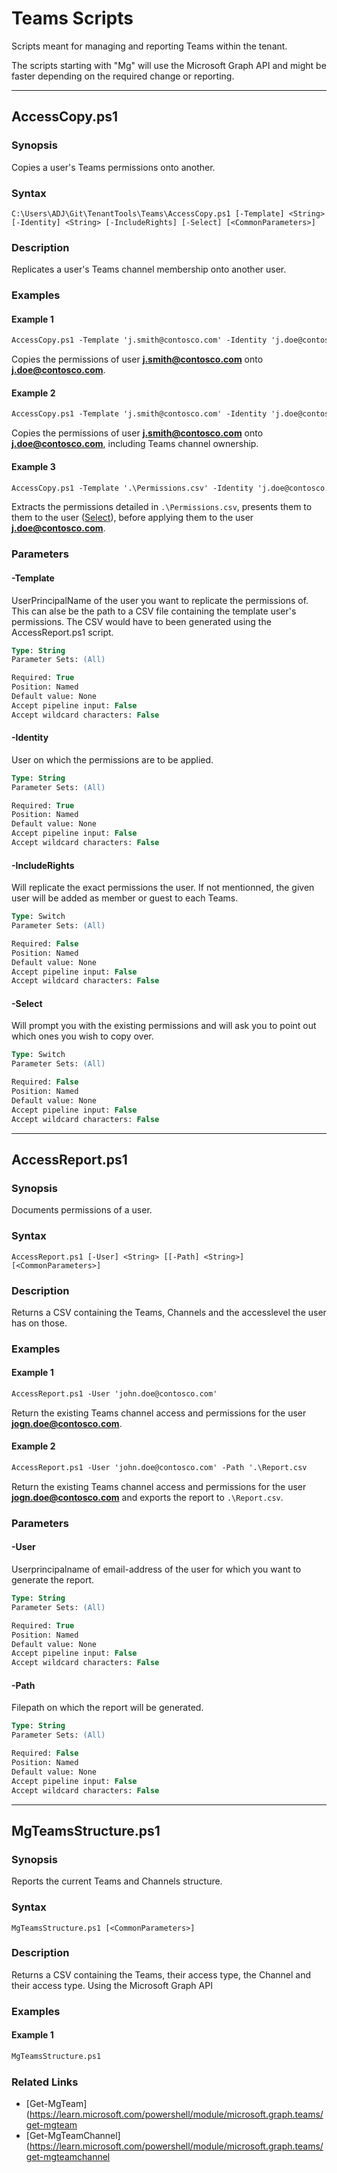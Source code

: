 # Teams Scripts

Scripts meant for managing and reporting Teams within the tenant.

The scripts starting with "Mg" will use the Microsoft Graph API and might be faster depending on the required change or reporting.

---

## AccessCopy.ps1

### Synopsis

Copies a user's Teams permissions onto another.

### Syntax

```
C:\Users\ADJ\Git\TenantTools\Teams\AccessCopy.ps1 [-Template] <String> [-Identity] <String> [-IncludeRights] [-Select] [<CommonParameters>]
```

### Description

Replicates a user's Teams channel membership onto another user.

### Examples

#### Example 1

```ps
AccessCopy.ps1 -Template 'j.smith@contosco.com' -Identity 'j.doe@contosco.com'
```

Copies the permissions of user **<j.smith@contosco.com>** onto **<j.doe@contosco.com>**.

#### Example 2

```ps
AccessCopy.ps1 -Template 'j.smith@contosco.com' -Identity 'j.doe@contosco.com -IncludeRight
```

Copies the permissions of user **<j.smith@contosco.com>** onto **<j.doe@contosco.com>**, including Teams channel ownership.

#### Example 3

```ps
AccessCopy.ps1 -Template '.\Permissions.csv' -Identity 'j.doe@contosco.com -Select
```

Extracts the permissions detailed in `.\Permissions.csv`, presents them to them to the user ([Select](#Select)), before applying them to the user **<j.doe@contosco.com>**.

### Parameters

#### -Template

UserPrincipalName of the user you want to replicate the permissions of.
This can alse be the path to a CSV file containing the template user's permissions. The CSV would have to been generated using the AccessReport.ps1 script.

```ps
Type: String
Parameter Sets: (All)

Required: True
Position: Named
Default value: None
Accept pipeline input: False
Accept wildcard characters: False
```

#### -Identity

User on which the permissions are to be applied.

```ps
Type: String
Parameter Sets: (All)

Required: True
Position: Named
Default value: None
Accept pipeline input: False
Accept wildcard characters: False
```

#### -IncludeRights

Will replicate the exact permissions the user. If not mentionned, the given user will be added as member or guest to each Teams.

```ps
Type: Switch
Parameter Sets: (All)

Required: False
Position: Named
Default value: None
Accept pipeline input: False
Accept wildcard characters: False
```

#### -Select

Will prompt you with the existing permissions and will ask you to point out which ones you wish to copy over.

```ps
Type: Switch
Parameter Sets: (All)

Required: False
Position: Named
Default value: None
Accept pipeline input: False
Accept wildcard characters: False
```

---

## AccessReport.ps1

### Synopsis

Documents permissions of a user.

### Syntax

```
AccessReport.ps1 [-User] <String> [[-Path] <String>] [<CommonParameters>]
```

### Description

Returns a CSV containing the Teams, Channels and the accesslevel the user has on those.

### Examples

#### Example 1

```ps
AccessReport.ps1 -User 'john.doe@contosco.com'
```

Return the existing Teams channel access and permissions for the user **<jogn.doe@contosco.com>**.

#### Example 2

```ps
AccessReport.ps1 -User 'john.doe@contosco.com' -Path '.\Report.csv
```

Return the existing Teams channel access and permissions for the user **<jogn.doe@contosco.com>** and exports the report to `.\Report.csv`.

### Parameters

#### -User

Userprincipalname of email-address of the user for which you want to generate the report.

```ps
Type: String
Parameter Sets: (All)

Required: True
Position: Named
Default value: None
Accept pipeline input: False
Accept wildcard characters: False
```

#### -Path

Filepath on which the report will be generated.

```ps
Type: String
Parameter Sets: (All)

Required: False
Position: Named
Default value: None
Accept pipeline input: False
Accept wildcard characters: False
```

---

## MgTeamsStructure.ps1

### Synopsis

Reports the current Teams and Channels structure.

### Syntax

```
MgTeamsStructure.ps1 [<CommonParameters>]
```

### Description

Returns a CSV containing the Teams, their access type, the Channel 
and their access type. Using the Microsoft Graph API

### Examples

#### Example 1

```ps
MgTeamsStructure.ps1
```

### Related Links

* [Get-MgTeam](https://learn.microsoft.com/powershell/module/microsoft.graph.teams/get-mgteam
* [Get-MgTeamChannel](https://learn.microsoft.com/powershell/module/microsoft.graph.teams/get-mgteamchannel
